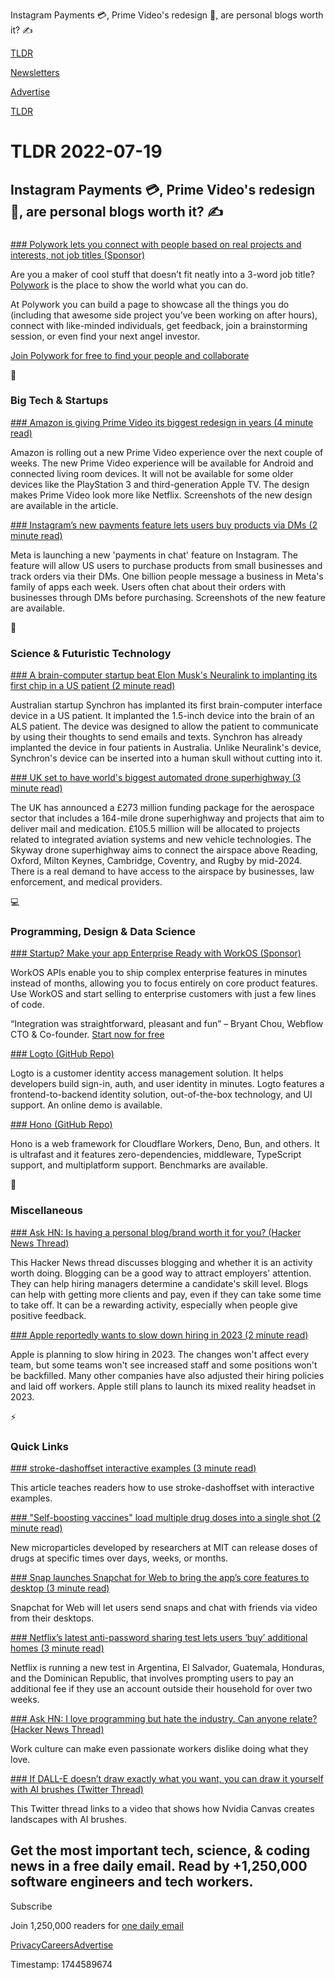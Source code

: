 Instagram Payments 💳, Prime Video's redesign 🎥, are personal blogs worth it? ✍️

[TLDR](/)

[Newsletters](/newsletters)

[Advertise](https://advertise.tldr.tech/)

[TLDR](/)

# TLDR 2022-07-19

## Instagram Payments 💳, Prime Video's redesign 🎥, are personal blogs worth it? ✍️

### 

[### Polywork lets you connect with people based on real projects and interests, not job titles (Sponsor)](https://www.polywork.com/?utm_source=newsletter&amp;utm_medium=tldr&amp;utm_campaign=tldr1)

Are you a maker of cool stuff that doesn’t fit neatly into a 3-word job title? [Polywork](https://www.polywork.com/?utm_source=newsletter&utm_medium=tldr&utm_campaign=tldr1) is the place to show the world what you can do.

At Polywork you can build a page to showcase all the things you do (including that awesome side project you’ve been working on after hours), connect with like-minded individuals, get feedback, join a brainstorming session, or even find your next angel investor.

[Join Polywork for free to find your people and collaborate](https://www.polywork.com/?utm_source=newsletter&utm_medium=tldr&utm_campaign=tldr1)

📱

### Big Tech & Startups

[### Amazon is giving Prime Video its biggest redesign in years (4 minute read)](https://www.theverge.com/2022/7/18/23268285/amazon-prime-video-2022-redesign-preview-announcement?utm_source=tldrnewsletter)

Amazon is rolling out a new Prime Video experience over the next couple of weeks. The new Prime Video experience will be available for Android and connected living room devices. It will not be available for some older devices like the PlayStation 3 and third-generation Apple TV. The design makes Prime Video look more like Netflix. Screenshots of the new design are available in the article.

[### Instagram’s new payments feature lets users buy products via DMs (2 minute read)](https://techcrunch.com/2022/07/18/instagrams-buy-products-directly-dms/?utm_source=tldrnewsletter)

Meta is launching a new 'payments in chat' feature on Instagram. The feature will allow US users to purchase products from small businesses and track orders via their DMs. One billion people message a business in Meta's family of apps each week. Users often chat about their orders with businesses through DMs before purchasing. Screenshots of the new feature are available.

🚀

### Science & Futuristic Technology

[### A brain-computer startup beat Elon Musk's Neuralink to implanting its first chip in a US patient (2 minute read)](https://finance.yahoo.com/news/brain-computer-startup-beat-elon-155040795.html?utm_source=tldrnewsletter)

Australian startup Synchron has implanted its first brain-computer interface device in a US patient. It implanted the 1.5-inch device into the brain of an ALS patient. The device was designed to allow the patient to communicate by using their thoughts to send emails and texts. Synchron has already implanted the device in four patients in Australia. Unlike Neuralink's device, Synchron's device can be inserted into a human skull without cutting into it.

[### UK set to have world's biggest automated drone superhighway (3 minute read)](https://www.bbc.com/news/technology-62177614?utm_source=tldrnewsletter)

The UK has announced a £273 million funding package for the aerospace sector that includes a 164-mile drone superhighway and projects that aim to deliver mail and medication. £105.5 million will be allocated to projects related to integrated aviation systems and new vehicle technologies. The Skyway drone superhighway aims to connect the airspace above Reading, Oxford, Milton Keynes, Cambridge, Coventry, and Rugby by mid-2024. There is a real demand to have access to the airspace by businesses, law enforcement, and medical providers.

💻

### Programming, Design & Data Science

[### Startup? Make your app Enterprise Ready with WorkOS (Sponsor)](https://workos.com/?utm_source=tldr&amp;utm_medium=newsletter&amp;utm_campaign=tldr-2022)

WorkOS APIs enable you to ship complex enterprise features in minutes instead of months, allowing you to focus entirely on core product features. Use WorkOS and start selling to enterprise customers with just a few lines of code.

“Integration was straightforward, pleasant and fun” – Bryant Chou, Webflow CTO & Co-founder. [Start now for free](https://workos.com/?utm_source=tldr&utm_medium=newsletter&utm_campaign=tldr-2022)

[### Logto (GitHub Repo)](https://github.com/logto-io/logto?utm_source=tldrnewsletter)

Logto is a customer identity access management solution. It helps developers build sign-in, auth, and user identity in minutes. Logto features a frontend-to-backend identity solution, out-of-the-box technology, and UI support. An online demo is available.

[### Hono (GitHub Repo)](https://github.com/honojs/hono?utm_source=tldrnewsletter)

Hono is a web framework for Cloudflare Workers, Deno, Bun, and others. It is ultrafast and it features zero-dependencies, middleware, TypeScript support, and multiplatform support. Benchmarks are available.

🎁

### Miscellaneous

[### Ask HN: Is having a personal blog/brand worth it for you? (Hacker News Thread)](https://news.ycombinator.com/item?id=32137336)

This Hacker News thread discusses blogging and whether it is an activity worth doing. Blogging can be a good way to attract employers' attention. They can help hiring managers determine a candidate's skill level. Blogs can help with getting more clients and pay, even if they can take some time to take off. It can be a rewarding activity, especially when people give positive feedback.

[### Apple reportedly wants to slow down hiring in 2023 (2 minute read)](https://www.theverge.com/2022/7/18/23268953/apple-slow-hiring-2023?utm_source=tldrnewsletter)

Apple is planning to slow hiring in 2023. The changes won't affect every team, but some teams won't see increased staff and some positions won't be backfilled. Many other companies have also adjusted their hiring policies and laid off workers. Apple still plans to launch its mixed reality headset in 2023.

⚡

### Quick Links

[### stroke-dashoffset interactive examples (3 minute read)](https://www.joshdance.com/100/day44/?utm_source=tldrnewsletter)

This article teaches readers how to use stroke-dashoffset with interactive examples.

[### "Self-boosting vaccines" load multiple drug doses into a single shot (2 minute read)](https://newatlas.com/medical/self-boosting-vaccine-multiple-drug-doses/?utm_source=tldrnewsletter)

New microparticles developed by researchers at MIT can release doses of drugs at specific times over days, weeks, or months.

[### Snap launches Snapchat for Web to bring the app’s core features to desktop (3 minute read)](https://techcrunch.com/2022/07/18/snap-launches-snapchat-for-web/?utm_source=tldrnewsletter)

Snapchat for Web will let users send snaps and chat with friends via video from their desktops.

[### Netflix’s latest anti-password sharing test lets users ‘buy’ additional homes (3 minute read)](https://www.theverge.com/2022/7/18/23269063/netflix-home-password-account-sharing-latin-america-test?scrolla=5eb6d68b7fedc32c19ef33b4?utm_source=tldrnewsletter)

Netflix is running a new test in Argentina, El Salvador, Guatemala, Honduras, and the Dominican Republic, that involves prompting users to pay an additional fee if they use an account outside their household for over two weeks.

[### Ask HN: I love programming but hate the industry. Can anyone relate? (Hacker News Thread)](https://news.ycombinator.com/item?id=32136733)

Work culture can make even passionate workers dislike doing what they love.

[### If DALL-E doesn’t draw exactly what you want, you can draw it yourself with AI brushes (Twitter Thread)](https://threadreaderapp.com/jelleprins/status/1548910684854951938)

This Twitter thread links to a video that shows how Nvidia Canvas creates landscapes with AI brushes.

## Get the most important tech, science, & coding news in a free daily email. Read by +1,250,000 software engineers and tech workers.

Subscribe

Join 1,250,000 readers for [one daily email](/api/latest/tech)

[Privacy](/privacy)[Careers](https://jobs.ashbyhq.com/tldr.tech)[Advertise](/tech/advertise)

Timestamp: 1744589674